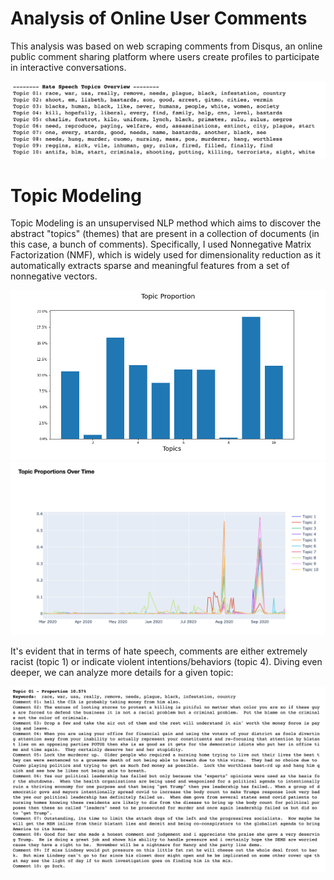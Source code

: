 # Analysis of Online User Comments
This analysis was based on web scraping comments from Disqus, an online public comment sharing platform where users create profiles to participate in interactive conversations. 

![hate_overview](images/hate_overview.png)
# Topic Modeling
Topic Modeling is an unsupervised NLP method which aims to discover the abstract "topics" (themes) that are present in a collection of documents (in this case, a bunch of comments). Specifically, I used Nonnegative Matrix Factorization (NMF), which is widely used for dimensionality reduction as it automatically extracts sparse and meaningful features from a set of nonnegative vectors. 

![proportion_bargraph](images/proportion_bargraph.png)
![proportions_overtime](images/proportions_overtime.png)

It's evident that in terms of hate speech, comments are either extremely racist (topic 1) or indicate violent intentions/behaviors (topic 4). Diving even deeper, we can analyze more details for a given topic: 

![example_topic](images/example_topic.png)
